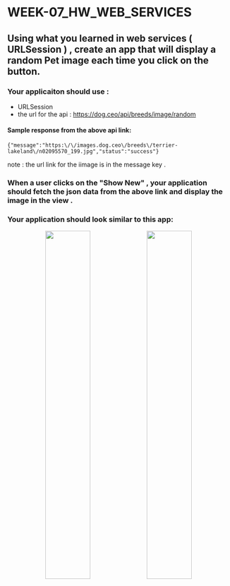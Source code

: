 # WEEK-07_HW_WEB_SERVICES

## Using what you learned in web services ( URLSession ) , create an app that will display a random Pet image each time you click on the button.

### Your applicaiton should use :
- URLSession
- the url for the api : https://dog.ceo/api/breeds/image/random

#### Sample response from the above api link:
    {"message":"https:\/\/images.dog.ceo\/breeds\/terrier-lakeland\/n02095570_199.jpg","status":"success"}  
note : the url link for the iimage is in the message key .


### When a user clicks on the "Show New" , your application should fetch the json data from the above link and display the image in the view .

### Your application should look similar to this app:

<div style="text-align:center; justify-content:flex-start; align-items: flex-start ;width: 100%; display: flext; flex-direction: row; flex-wrap: wrap;">
   <img src = "https://github.com/T1000-Swift-Hail/WEEK-07_HW_WEB_SERVICES/blob/main/Simulator%20Screen%20Shot%20-%20iPhone%208%20-%202021-11-18%20at%2017.02.14.png?raw=true" style="width:45%; height: auto"/>
   <img src = "https://github.com/T1000-Swift-Hail/WEEK-07_HW_WEB_SERVICES/blob/main/Screen%20Shot%202021-11-18%20at%205.03.04%20PM.png?raw=true" style="width:45%; height: auto"/>
 
 <br/>

</div>
